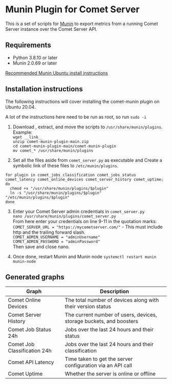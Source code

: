 # Munin Plugin for Comet Server

This is a set of scripts for [Munin](https://munin-monitoring.org/) to export metrics from a running Comet Server instance over the Comet Server API.

## Requirements

- Python 3.8.10 or later
- Munin 2.0.69 or later

[Recommended Munin Ubuntu install instructions](https://www.hackerxone.com/2021/10/14/steps-to-install-munin-monitoring-tool-on-ubuntu-20-04-lts/)

## Installation instructions

The following instructions will cover installing the comet-munin plugin on Ubuntu 20.04.

A lot of the instructions here need to be run as root, so run `sudo -i`  

1. Download , extract, and move the scripts to `/usr/share/munin/plugins`.  
Example:  
`wget __link__`  
`unzip comet-munin-plugin-main.zip`  
`cd comet-munin-plugin-main/comet-munin-plugin`  
`mv comet_* /usr/share/munin/plugins`  

2. Set all the files aside from `comet_server.py` as executable and Create a symbolic link of these files to `/etc/munin/plugins`.  
```
for plugin in comet_jobs_classification comet_jobs_status comet_latency comet_online_devices comet_server_history comet_uptime; do
  chmod +x "/usr/share/munin/plugins/$plugin"
  ln -s "/usr/share/munin/plugins/$plugin" "/etc/munin/plugins/$plugin"
done
```

3. Enter your Comet Server admin credentials in `comet_server.py`  
`nano /usr/share/munin/plugins/comet_server.py`  
From here enter your credentials on line 9-11 in the quotation marks:  
`COMET_SERVER_URL = "https://mycometserver.com/"` - This must include http and the trailing forward slash.  
`COMET_ADMIN_USERNAME = "adminUsername"`  
`COMET_ADMIN_PASSWORD = "adminPassword"`  
Then save and close nano.

4. Once done, restart Munin and Munin node `systemctl restart munin munin-node`

## Generated graphs

|Graph                |Description
|----------------------|----
|Comet Online Devices|The total number of devices along with their version status
|Comet Server History|The current number of users, devices, storage buckets, and boosters
|Comet Job Status 24h|Jobs over the last 24 hours and their status
|Comet Job Classification 24h|Jobs over the last 24 hours and their classification
|Comet API Latency|Time taken to get the server configuration via an API call
|Comet Uptime|Whether the server is online or offline
